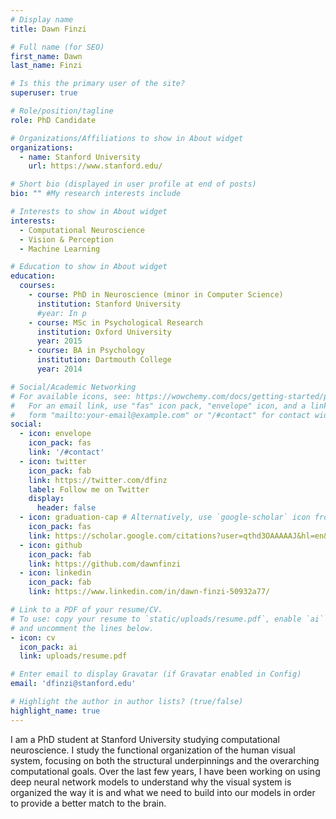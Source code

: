 ```yaml
---
# Display name
title: Dawn Finzi

# Full name (for SEO)
first_name: Dawn
last_name: Finzi

# Is this the primary user of the site?
superuser: true

# Role/position/tagline
role: PhD Candidate

# Organizations/Affiliations to show in About widget
organizations:
  - name: Stanford University
    url: https://www.stanford.edu/

# Short bio (displayed in user profile at end of posts)
bio: "" #My research interests include 

# Interests to show in About widget
interests:
  - Computational Neuroscience
  - Vision & Perception
  - Machine Learning

# Education to show in About widget
education:
  courses:
    - course: PhD in Neuroscience (minor in Computer Science)
      institution: Stanford University
      #year: In p
    - course: MSc in Psychological Research
      institution: Oxford University
      year: 2015
    - course: BA in Psychology
      institution: Dartmouth College
      year: 2014

# Social/Academic Networking
# For available icons, see: https://wowchemy.com/docs/getting-started/page-builder/#icons
#   For an email link, use "fas" icon pack, "envelope" icon, and a link in the
#   form "mailto:your-email@example.com" or "/#contact" for contact widget.
social:
  - icon: envelope
    icon_pack: fas
    link: '/#contact'
  - icon: twitter
    icon_pack: fab
    link: https://twitter.com/dfinz
    label: Follow me on Twitter
    display:
      header: false
  - icon: graduation-cap # Alternatively, use `google-scholar` icon from `ai` icon pack
    icon_pack: fas
    link: https://scholar.google.com/citations?user=qthd3OAAAAAJ&hl=en&oi=ao
  - icon: github
    icon_pack: fab
    link: https://github.com/dawnfinzi
  - icon: linkedin
    icon_pack: fab
    link: https://www.linkedin.com/in/dawn-finzi-50932a77/

# Link to a PDF of your resume/CV.
# To use: copy your resume to `static/uploads/resume.pdf`, enable `ai` icons in `params.yaml`,
# and uncomment the lines below.
- icon: cv
  icon_pack: ai
  link: uploads/resume.pdf

# Enter email to display Gravatar (if Gravatar enabled in Config)
email: 'dfinzi@stanford.edu'

# Highlight the author in author lists? (true/false)
highlight_name: true
---
```


I am a PhD student at Stanford University studying computational neuroscience. I study the functional organization of the human visual system, focusing on both the structural underpinnings and the overarching computational goals. Over the last few years, I have been working on using deep neural network models to understand why the visual system is organized the way it is and what we need to build into our models in order to provide a better match to the brain.

<!-- {< icon name="download" pack="fas" >}} Download my {{< staticref "uploads/demo_resume.pdf" "newtab" >}}resumé {{< /staticref >}}. -->
